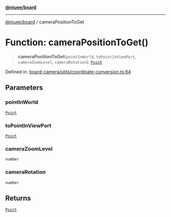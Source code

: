 [**@niuee/board**](../README.md)

***

[@niuee/board](../globals.md) / cameraPositionToGet

# Function: cameraPositionToGet()

> **cameraPositionToGet**(`pointInWorld`, `toPointInViewPort`, `cameraZoomLevel`, `cameraRotation`): [`Point`](../type-aliases/Point.md)

Defined in: [board-camera/utils/coordinate-conversion.ts:64](https://github.com/niuee/board/blob/d74620e4e63da3004adfc7105b7f1136fce9577c/src/board-camera/utils/coordinate-conversion.ts#L64)

## Parameters

### pointInWorld

[`Point`](../type-aliases/Point.md)

### toPointInViewPort

[`Point`](../type-aliases/Point.md)

### cameraZoomLevel

`number`

### cameraRotation

`number`

## Returns

[`Point`](../type-aliases/Point.md)
